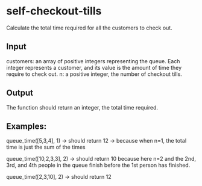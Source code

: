 # self-checkout-tills
Calculate the total time required for all the customers to check out.
## Input
customers: an array of positive integers representing the queue. Each integer represents a customer, and its value is the amount of time they require to check out.
n: a positive integer, the number of checkout tills.

## Output
The function should return an integer, the total time required.

## Examples:
queue_time([5,3,4], 1)
-> should return 12
-> because when n=1, the total time is just the sum of the times

queue_time([10,2,3,3], 2)
-> should return 10 because here n=2 and the 2nd, 3rd, and 4th people in the 
queue finish before the 1st person has finished.

queue_time([2,3,10], 2)
-> should return 12
